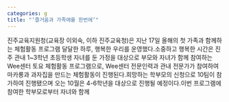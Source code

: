 ```yaml
---
categories: g
title: "‘즐거움과 가족애를 한번에’"
---
```

진주교육지원청(교육장 이외숙, 이하 진주교육청)은 지난 17일 올해의 첫 가족과 함께하는 체험활동 프로그램 달달한 하루, 행복한 우리를 운영했다.소중하고 행복한 시간은 진주 관내 1~3학년 초등학생 자녀를 둔 가정을 대상으로 부모와 자녀가 함께 참여하는 Wee센터 토요 체험활동 프로그램으로, Wee센터 전문인력과 관내 전문가가 참여하여 마카롱과 과자집을 만드는 체험활동이 진행된다.희망하는 학부모의 신청으로 10팀이 참가하여 진행됐으며 오는 10월은 4-6학년을 대상으로 진행될 예정이다.이번 프로그램에 참여한 학부모로부터 자녀와 함께